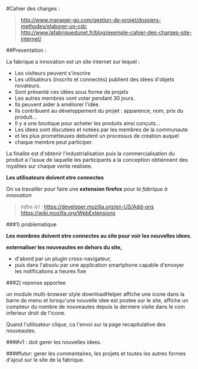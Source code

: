 #Cahier des charges :
>http://www.manager-go.com/gestion-de-projet/dossiers-methodes/elaborer-un-cdc  
>http://www.lafabriquedunet.fr/blog/exemple-cahier-des-charges-site-internet/


##Presentation :

La fabrique a innovation est un site internet sur lequel :
- Les visiteurs peuvent s'inscrire
- Les utilisateurs (inscrits et connectés) publient des idees d'objets novateurs.
- Sont présenté ces idées sous forme de projets
- Les autres membres vont voter pendant 30 jours.
- Ils peuvent aider à améliorer l'idée.
- Ils contribuent au développement du projet : apparence, nom, prix du produit...
- Il y a une boutique pour acheter les produits ainsi conçuts...
- Les idees sont discutees et notees par les membres de la communaute
- et les plus prometteuses debutent un processus de creation auquel
- chaque membre peut participer.

La finalite est d'obtenir l'industrialisation puis la commercialisation
du produit a l'issue de laquelle les participants a la conception obtiennent
des royalties sur chaque vente realisee.

**Les utilisateurs doivent etre connectes**

On va travailler pour faire une **extension firefox** pour *la fabrique à innovation*

>*infos ici :*
>https://developer.mozilla.org/en-US/Add-ons  
>https://wiki.mozilla.org/WebExtensions


###1) problematique

**Les membres doivent etre connectes au site pour voir les nouvelles idees.**

**externaliser les nouveautes en dehors du site,**
- d'abord par un plugin cross-navigateur,
- puis dans l'absolu par une application smartphone capable d'envoyer les notifications a heures fixe

###2) reponse apportee

un module multi-browser style downloadHelper affiche une icone dans la barre de menu et lorsqu'une nouvelle idee est postee sur le site, affiche un compteur du nombre de nouveautes depuis la derniere visite dans le coin inferieur droit de l'icone.

Quand l'utilisateur clique, ca l'envoi sur la page recapitulative des nouveautes.

####v1 : doit gerer les nouvelles idees.

####futur: gerer les commentaires, les projets et toutes les autres formes d'ajout sur le site de la fabrique.
